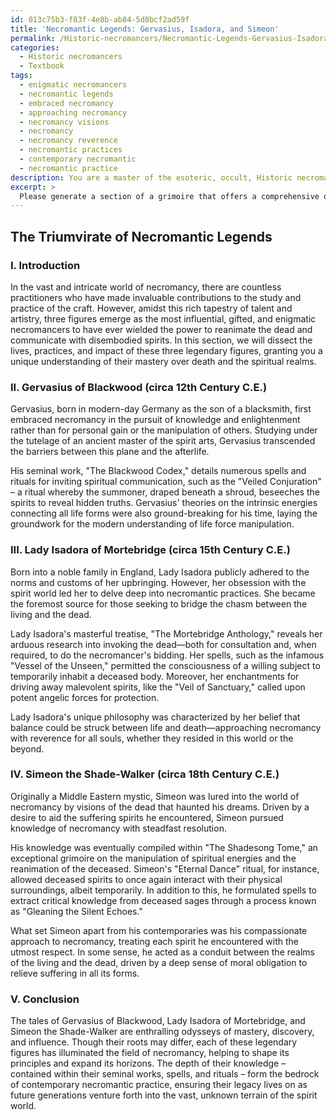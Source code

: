 ```yaml
---
id: 013c75b3-f83f-4e8b-ab84-5d8bcf2ad59f
title: 'Necromantic Legends: Gervasius, Isadora, and Simeon'
permalink: /Historic-necromancers/Necromantic-Legends-Gervasius-Isadora-and-Simeon/
categories:
  - Historic necromancers
  - Textbook
tags:
  - enigmatic necromancers
  - necromantic legends
  - embraced necromancy
  - approaching necromancy
  - necromancy visions
  - necromancy
  - necromancy reverence
  - necromantic practices
  - contemporary necromantic
  - necromantic practice
description: You are a master of the esoteric, occult, Historic necromancers and education, you have written many textbooks on the subject in ways that provide students with rich and deep understanding of the subject. You are being asked to write textbook-like sections on a topic and you do it with full context, explainability, and reliability in accuracy to the true facts of the topic at hand, in a textbook style that a student would easily be able to learn from, in a rich, engaging, and contextual way. Always include relevant context (such as formulas and history), related concepts, and in a way that someone can gain deep insights from.
excerpt: > 
  Please generate a section of a grimoire that offers a comprehensive overview on the lives, practices, and contributions of three most influential historic necromancers. The section should provide insights into their roots, discoveries, key spells, or rituals and highlight any unique philosophies that characterized their necromantic practices. This detailed section should equip students of the occult with deep understanding and appreciation for these legendary figures and their contributions to the field of necromancy.
---
```


## The Triumvirate of Necromantic Legends

### I. Introduction

In the vast and intricate world of necromancy, there are countless practitioners who have made invaluable contributions to the study and practice of the craft. However, amidst this rich tapestry of talent and artistry, three figures emerge as the most influential, gifted, and enigmatic necromancers to have ever wielded the power to reanimate the dead and communicate with disembodied spirits. In this section, we will dissect the lives, practices, and impact of these three legendary figures, granting you a unique understanding of their mastery over death and the spiritual realms.

### II. Gervasius of Blackwood (circa 12th Century C.E.)

Gervasius, born in modern-day Germany as the son of a blacksmith, first embraced necromancy in the pursuit of knowledge and enlightenment rather than for personal gain or the manipulation of others. Studying under the tutelage of an ancient master of the spirit arts, Gervasius transcended the barriers between this plane and the afterlife.

His seminal work, "The Blackwood Codex," details numerous spells and rituals for inviting spiritual communication, such as the "Veiled Conjuration" – a ritual whereby the summoner, draped beneath a shroud, beseeches the spirits to reveal hidden truths. Gervasius' theories on the intrinsic energies connecting all life forms were also ground-breaking for his time, laying the groundwork for the modern understanding of life force manipulation.

### III. Lady Isadora of Mortebridge (circa 15th Century C.E.)

Born into a noble family in England, Lady Isadora publicly adhered to the norms and customs of her upbringing. However, her obsession with the spirit world led her to delve deep into necromantic practices. She became the foremost source for those seeking to bridge the chasm between the living and the dead.

Lady Isadora's masterful treatise, "The Mortebridge Anthology," reveals her arduous research into invoking the dead—both for consultation and, when required, to do the necromancer's bidding. Her spells, such as the infamous "Vessel of the Unseen," permitted the consciousness of a willing subject to temporarily inhabit a deceased body. Moreover, her enchantments for driving away malevolent spirits, like the "Veil of Sanctuary," called upon potent angelic forces for protection.

Lady Isadora's unique philosophy was characterized by her belief that balance could be struck between life and death—approaching necromancy with reverence for all souls, whether they resided in this world or the beyond.

### IV. Simeon the Shade-Walker (circa 18th Century C.E.)

Originally a Middle Eastern mystic, Simeon was lured into the world of necromancy by visions of the dead that haunted his dreams. Driven by a desire to aid the suffering spirits he encountered, Simeon pursued knowledge of necromancy with steadfast resolution.

His knowledge was eventually compiled within "The Shadesong Tome," an exceptional grimoire on the manipulation of spiritual energies and the reanimation of the deceased. Simeon's "Eternal Dance" ritual, for instance, allowed deceased spirits to once again interact with their physical surroundings, albeit temporarily. In addition to this, he formulated spells to extract critical knowledge from deceased sages through a process known as "Gleaning the Silent Echoes."

What set Simeon apart from his contemporaries was his compassionate approach to necromancy, treating each spirit he encountered with the utmost respect. In some sense, he acted as a conduit between the realms of the living and the dead, driven by a deep sense of moral obligation to relieve suffering in all its forms.

### V. Conclusion

The tales of Gervasius of Blackwood, Lady Isadora of Mortebridge, and Simeon the Shade-Walker are enthralling odysseys of mastery, discovery, and influence. Though their roots may differ, each of these legendary figures has illuminated the field of necromancy, helping to shape its principles and expand its horizons. The depth of their knowledge – contained within their seminal works, spells, and rituals – form the bedrock of contemporary necromantic practice, ensuring their legacy lives on as future generations venture forth into the vast, unknown terrain of the spirit world.
